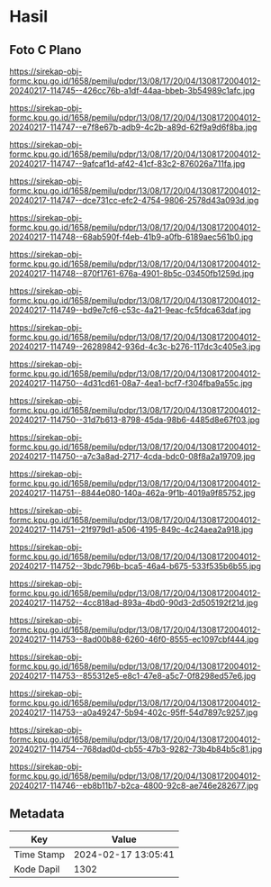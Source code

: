 # Hasil

## Foto C Plano

https://sirekap-obj-formc.kpu.go.id/1658/pemilu/pdpr/13/08/17/20/04/1308172004012-20240217-114745--426cc76b-a1df-44aa-bbeb-3b54989c1afc.jpg

https://sirekap-obj-formc.kpu.go.id/1658/pemilu/pdpr/13/08/17/20/04/1308172004012-20240217-114747--e7f8e67b-adb9-4c2b-a89d-62f9a9d6f8ba.jpg

https://sirekap-obj-formc.kpu.go.id/1658/pemilu/pdpr/13/08/17/20/04/1308172004012-20240217-114747--9afcaf1d-af42-41cf-83c2-876026a711fa.jpg

https://sirekap-obj-formc.kpu.go.id/1658/pemilu/pdpr/13/08/17/20/04/1308172004012-20240217-114747--dce731cc-efc2-4754-9806-2578d43a093d.jpg

https://sirekap-obj-formc.kpu.go.id/1658/pemilu/pdpr/13/08/17/20/04/1308172004012-20240217-114748--68ab590f-f4eb-41b9-a0fb-6189aec561b0.jpg

https://sirekap-obj-formc.kpu.go.id/1658/pemilu/pdpr/13/08/17/20/04/1308172004012-20240217-114748--870f1761-676a-4901-8b5c-03450fb1259d.jpg

https://sirekap-obj-formc.kpu.go.id/1658/pemilu/pdpr/13/08/17/20/04/1308172004012-20240217-114749--bd9e7cf6-c53c-4a21-9eac-fc5fdca63daf.jpg

https://sirekap-obj-formc.kpu.go.id/1658/pemilu/pdpr/13/08/17/20/04/1308172004012-20240217-114749--26289842-936d-4c3c-b276-117dc3c405e3.jpg

https://sirekap-obj-formc.kpu.go.id/1658/pemilu/pdpr/13/08/17/20/04/1308172004012-20240217-114750--4d31cd61-08a7-4ea1-bcf7-f304fba9a55c.jpg

https://sirekap-obj-formc.kpu.go.id/1658/pemilu/pdpr/13/08/17/20/04/1308172004012-20240217-114750--31d7b613-8798-45da-98b6-4485d8e67f03.jpg

https://sirekap-obj-formc.kpu.go.id/1658/pemilu/pdpr/13/08/17/20/04/1308172004012-20240217-114750--a7c3a8ad-2717-4cda-bdc0-08f8a2a19709.jpg

https://sirekap-obj-formc.kpu.go.id/1658/pemilu/pdpr/13/08/17/20/04/1308172004012-20240217-114751--8844e080-140a-462a-9f1b-4019a9f85752.jpg

https://sirekap-obj-formc.kpu.go.id/1658/pemilu/pdpr/13/08/17/20/04/1308172004012-20240217-114751--21f979d1-a506-4195-849c-4c24aea2a918.jpg

https://sirekap-obj-formc.kpu.go.id/1658/pemilu/pdpr/13/08/17/20/04/1308172004012-20240217-114752--3bdc796b-bca5-46a4-b675-533f535b6b55.jpg

https://sirekap-obj-formc.kpu.go.id/1658/pemilu/pdpr/13/08/17/20/04/1308172004012-20240217-114752--4cc818ad-893a-4bd0-90d3-2d505192f21d.jpg

https://sirekap-obj-formc.kpu.go.id/1658/pemilu/pdpr/13/08/17/20/04/1308172004012-20240217-114753--8ad00b88-6260-46f0-8555-ec1097cbf444.jpg

https://sirekap-obj-formc.kpu.go.id/1658/pemilu/pdpr/13/08/17/20/04/1308172004012-20240217-114753--855312e5-e8c1-47e8-a5c7-0f8298ed57e6.jpg

https://sirekap-obj-formc.kpu.go.id/1658/pemilu/pdpr/13/08/17/20/04/1308172004012-20240217-114753--a0a49247-5b94-402c-95ff-54d7897c9257.jpg

https://sirekap-obj-formc.kpu.go.id/1658/pemilu/pdpr/13/08/17/20/04/1308172004012-20240217-114754--768dad0d-cb55-47b3-9282-73b4b84b5c81.jpg

https://sirekap-obj-formc.kpu.go.id/1658/pemilu/pdpr/13/08/17/20/04/1308172004012-20240217-114746--eb8b11b7-b2ca-4800-92c8-ae746e282677.jpg


## Metadata

| Key        | Value               |
| ---------- | ------------------- |
| Time Stamp | 2024-02-17 13:05:41 |
| Kode Dapil | 1302                |



